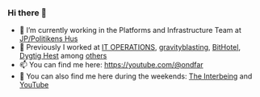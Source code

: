 ### Hi there 👋

- 🔭 I’m currently working in the Platforms and Infrastructure Team at [JP/Politikens Hus](https://jppol.dk) 
- 🐎 Previously I worked at [IT OPERATIONS](https://itoperations.dk), [gravityblasting](https://gravityblasting.com), [BitHotel](https://bithotel.net), [Dygtig Hest](https://dygtighest.dk) among [others](https://github.com/Kristoffer/Kristoffer/blob/main/CV.md) 
- 📫 You can find me here: https://youtube.com/@ondfar 
- 🥁 You can also find me here during the weekends: [The Interbeing](https://theinterbeing.com) and [YouTube](https://www.youtube.com/user/THEINTERBEING)


